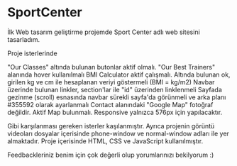 # SportCenter
İlk Web tasarım geliştirme projemde Sport Center adlı web sitesini tasarladım. 

Proje isterlerinde

"Our Classes" altında bulunan butonlar aktif olmalı.
"Our Best Trainers" alanında hover kullanılmalı
BMI Calculator aktif çalışmalı. Altında bulunan ok, girilen kg ve cm ile hesaplanan veriyi göstermeli
(BMI = kg/m2)
Navbar üzerinde bulunan linkler, section'lar ile "id" üzerinden linklenmeli
Sayfada gezinme (scroll) esnasında navbar sürekli sayfa'da görünmeli ve arka planı #355592 olarak ayarlanmalı
Contact alanındaki "Google Map" fotoğraf değildir. Aktif Map bulunmalı.
Responsive yalnızca 576px için yapılacaktır. 

Gibi karşılanması gereken isterler kaşılanmıştır. Ayrıca projenin görüntü videoları dosyalar içerisinde phone-window ve normal-window adları ile yer almaktadır.
Proje içerisinde HTML, CSS ve JavaScript kullanılmıştır.

Feedbackleriniz benim için çok değerli olup yorumlarınızı bekilyorum :)

